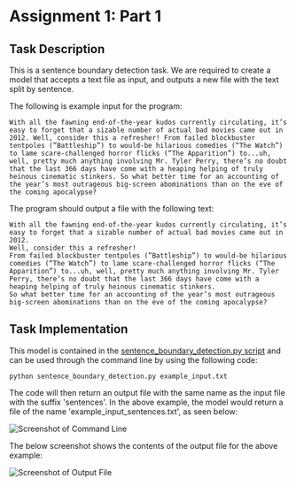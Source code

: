 # Assignment 1: Part 1

## Task Description

This is a sentence boundary detection task. We are required to create a model that accepts a text file as input, and outputs a new file with the text split by sentence.

The following is example input for the program:

```
With all the fawning end-of-the-year kudos currently circulating, it’s easy to forget that a sizable number of actual bad movies came out in 2012. Well, consider this a refresher! From failed blockbuster tentpoles (”Battleship”) to would-be hilarious comedies (“The Watch”) to lame scare-challenged horror flicks (“The Apparition”) to...uh, well, pretty much anything involving Mr. Tyler Perry, there’s no doubt that the last 366 days have come with a heaping helping of truly heinous cinematic stinkers. So what better time for an accounting of the year’s most outrageous big-screen abominations than on the eve of the coming apocalypse?
```

The program should output a file with the following text:

```
With all the fawning end-of-the-year kudos currently circulating, it’s easy to forget that a sizable number of actual bad movies came out in 2012.
Well, consider this a refresher!
From failed blockbuster tentpoles (”Battleship”) to would-be hilarious comedies (“The Watch”) to lame scare-challenged horror flicks (“The Apparition”) to...uh, well, pretty much anything involving Mr. Tyler Perry, there’s no doubt that the last 366 days have come with a heaping helping of truly heinous cinematic stinkers.
So what better time for an accounting of the year’s most outrageous big-screen abominations than on the eve of the coming apocalypse?
```

## Task Implementation

This model is contained in the [sentence_boundary_detection.py script]() and can be used through the command line by using the following code:

```
python sentence_boundary_detection.py example_input.txt
```

The code will then return an output file with the same name as the input file with the suffix 'sentences'. In the above example, the model would return a file of the name 'example_input_sentences.txt', as seen below:

![Screenshot of Command Line](https://github.com/laramurphyyx/CA4023_Assignment1/blob/main/Part_1/Output%20Screenshots/Output.png)

The below screenshot shows the contents of the output file for the above example:

![Screenshot of Output File](https://github.com/laramurphyyx/CA4023_Assignment1/blob/main/Part_1/Output%20Screenshots/Output_file.png)